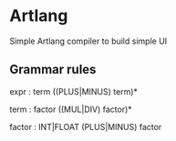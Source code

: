# Artlang
 Simple Artlang compiler to build simple UI

## Grammar rules
expr   : term ((PLUS|MINUS) term)*

term   : factor ((MUL|DIV) factor)*

factor : INT|FLOAT
         (PLUS|MINUS) factor